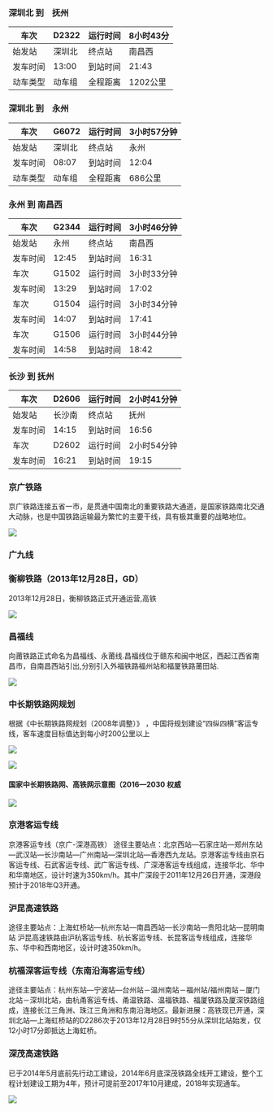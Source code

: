 ### 深圳北 到　抚州

|车次|D2322|	运行时间|	8小时43分|
|-----|-----|------|-----|
|始发站|	深圳北|	终点站|	南昌西|
|发车时间|	13:00	|到站时间	|21:43|
|动车类型|	动车组|	全程距离|	1202公里|

### 深圳北 到　永州
|车次|G6072|	运行时间|	3小时57分钟|
|-----|-----|------|-----|
|始发站|	深圳北|	终点站|永州|
|发车时间|	08:07|到站时间	|12:04|
|动车类型|	动车组|	全程距离|	686公里|

### 永州 到 南昌西
|车次|G2344|	运行时间|	3小时46分钟|
|-----|-----|------|-----|
|始发站|	永州|	终点站|南昌西|
|发车时间|	12:45|到站时间	|16:31|
|车次|G1502|运行时间|	3小时33分钟|
|发车时间|13:29|到站时间	|17:02|
|车次|G1504|运行时间|	3小时34分钟|
|发车时间|14:07|到站时间	|17:41|
|车次|G1506|运行时间|	3小时44分钟|
|发车时间|14:58|到站时间	|18:42|

### 长沙 到 抚州
|车次|D2606|	运行时间|	2小时41分钟|
|-----|-----|------|-----|
|始发站|	长沙南|	终点站|抚州|
|发车时间|	14:15|到站时间	|16:56|
|车次|D2602|运行时间|	2小时54分钟|
|发车时间|16:21|到站时间	|19:15|
### 京广铁路
京广铁路连接五省一市，是贯通中国南北的重要铁路大通道，是国家铁路南北交通大动脉，也是中国铁路运输最为繁忙的主要干线，具有极其重要的战略地位。

![](img/京广铁路.jpg)

### 广九线
### 衡柳铁路（2013年12月28日，GD）
2013年12月28日，衡柳铁路正式开通运营,高铁

![](img/衡柳铁路.jpg)

### 昌福线
向莆铁路正式命名为昌福线、永莆线.昌福线位于赣东和闽中地区，西起江西省南昌市，自南昌西站引出,分别引入外福铁路福州站和福厦铁路莆田站.

![](img/昌福线.jpg)

### 中长期铁路网规划
根据《中长期铁路网规划（2008年调整）》 ，中国将规划建设“四纵四横”客运专线，客车速度目标值达到每小时200公里以上

![](img/四纵四横.jpg)

![](img/四纵四横2.jpg)
####  国家中长期铁路网、高铁网示意图（2016—2030 权威
![](img/八纵八横.jpg)
### 京港客运专线
京港客运专线（京广-深港高铁）
途径主要站点：北京西站—石家庄站—郑州东站—武汉站—长沙南站—广州南站—深圳北站—香港西九龙站。京港客运专线由京石客运专线、石武客运专线、武广客运专线、广深港客运专线组成，连接华北、华中和华南地区，设计时速为350km/h。其中广深段于2011年12月26日开通，深港段预计于2018年Q3开通。
### 沪昆高速铁路
途径主要站点：上海虹桥站—杭州东站—南昌西站—长沙南站—贵阳北站—昆明南站
沪昆高速铁路由沪杭客运专线、杭长客运专线、长昆客运专线组成，连接华东、华中和西南地区，设计时速350km/h。
### 杭福深客运专线（东南沿海客运专线）
途径主要站点：杭州东站—宁波站—台州站－温州南站－福州站/福州南站－厦门北站－深圳北站，由杭甬客运专线、甬温铁路、温福铁路、福厦铁路及厦深铁路组成，连接长江三角洲、珠江三角洲和东南沿海地区。最新进展：高铁现已开通，深圳北站—上海虹桥站的D2286次于2013年12月28日9时55分从深圳北站始发，仅12小时17分即抵达上海虹桥。
### 深茂高速铁路
已于2014年5月底前先行动工建设，2014年6月底深茂铁路全线开工建设，整个工程计划建设工期为4年，预计可提前至2017年10月建成，2018年实现通车。

![](img/深茂高速铁路.jpg)
